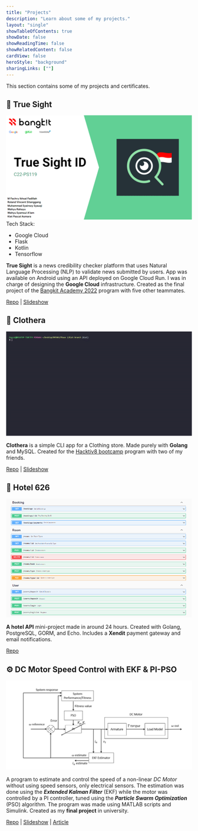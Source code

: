 ```yaml
---
title: "Projects"
description: "Learn about some of my projects."
layout: "single"
showTableOfContents: true
showDate: false
showReadingTime: false
showRelatedContent: false
cardView: false
heroStyle: "background"
sharingLinks: [""]
---
```

This section contains some of my projects and certificates.


## 🔎 True Sight

<img src="trueg.png">
Tech Stack:

- Google Cloud
- Flask
- Kotlin
- Tensorflow

**True Sight** is a news credibility checker platform that uses Natural Language Processing (NLP) to validate news submitted by users. App was available on Android using an API deployed on Google Cloud Run. I was in charge of designing the **Google Cloud** infrastructure. Created as the final project of the [Bangkit Academy 2022](https://grow.google/intl/id_id/bangkit/) program with five other teammates.
<p class="text-center"><a href="https://github.com/C22-PS119">Repo</a>  |  <a href="https://docs.google.com/presentation/d/12gIpZy8aiA4JOet8BcEIkIr1qZlrXzb9jPUsR4dmwmM/edit?usp=sharing">Slideshow</a></p>

## 👔 Clothera

<img src="clothera.gif">

**Clothera** is a simple CLI app for a Clothing store. Made purely with **Golang** and MySQL. Created for the [Hacktiv8 bootcamp](https://hacktiv8.com/bootcamp-golang) program with two of my friends.
<p class="text-center"><a href="https://github.com/kiet-asmara/clothera">Repo</a>  |  <a href="https://docs.google.com/presentation/d/1ZMuYfju0HzGqvV9Rl5bnrk5mpsCpM33q8dw0j0w-vn4/edit?usp=sharing">Slideshow</a></p>

## 🏬 Hotel 626

<img src="openAPI.png">

**A hotel API** mini-project made in around 24 hours. Created with Golang, PostgreSQL, GORM, and Echo. Includes a **Xendit** payment gateway and email notifications.

<p class="text-center"><a class="text-l" href="https://github.com/kiet-asmara/hotel-626">Repo</a></p>

## ⚙️ DC Motor Speed Control with EKF & PI-PSO

<img src="blokDiagram.png">

A program to estimate and control the speed of a non-linear *DC Motor* without using speed sensors, only electrical sensors. The estimation was done using the ***Extended Kalman Filter*** (EKF) while the motor was controlled by a PI controller, tuned using the ***Particle Swarm Optimization*** (PSO) algorithm. The program was made using MATLAB scripts and Simulink. Created as my **final project** in university.

<p class="text-center"><a href="hhttps://github.com/kiet-asmara/DCMotor_EKF_PI-PSO">Repo</a>  |  <a href="https://docs.google.com/presentation/d/1iS_gpW14bp4P91pkkgexp0vfNEUtq4ft/edit?usp=sharing&ouid=117927957500009183925&rtpof=true&sd=true">Slideshow</a>  |  <a href="https://drive.google.com/file/d/1eVb1LQNka8v2IrZaz02AhzmxgsRHcZHe/view?usp=sharing">Article</a></p>

##